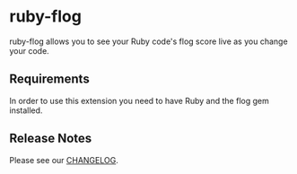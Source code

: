 # ruby-flog

ruby-flog allows you to see your Ruby code's flog score live as you change your code.

## Requirements

In order to use this extension you need to have Ruby and the flog gem installed.

## Release Notes

Please see our [CHANGELOG][cl].

[cl]: https://github.com/first-try-software/ruby-flog/blob/main/CHANGELOG.md